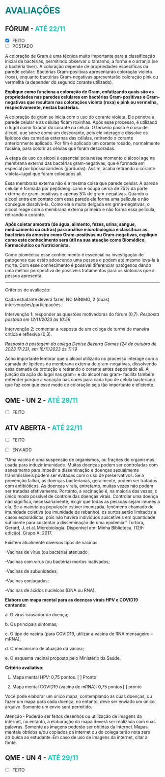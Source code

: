 # <span style="color:teal"> **AVALIAÇÕES** </span>

## FÓRUM - <span style="color:#12cac1">ATÉ 22/11</span>

* [X] FEITO
* [ ] POSTADO

A coloração de Gram é uma técnica muito importante para a classificação inicial de bactérias, permitindo observar o tamanho, a forma e o arranjo (se a bactéria tiver). A coloração depende de propriedades específicas da parede celular:  Bactérias Gram-positivas apresentarão coloração violeta (roxa), enquanto bactérias Gram-negativas apresentarão coloração pink ou vermelha (a depender do segundo corante utilizado).  

**Explique como funciona a coloração de Gram, enfatizando quais são as propriedades nas paredes celulares em bactérias Gram-positivas e Gram-negativas que resultam nas colorações violeta (roxa) e pink ou vermelha, respectivamente, nestas bactérias.**

A coloração de gram se inicia com o uso do corante violeta. Ele penetra a parede celular e as células ficam roxinhas. Após esse processo, é utilizado o lugol como fixador do corante na célula. O terceiro passo é o uso de álcool, que serve como um descorante, pois ele interage e dissolve os lipídeos das camadas externas das células, retirando o corante anteriormente aplicado. Por fim é aplicado um corante rosado, normalmente fucsina, para colorir as células que foram descoradas.

A etapa de uso do alcool é essencial pois nesse momento o álcool age na membrana externa das bactérias gram-negativas, que é formada em especial por lipossacarídeos (gorduras). Assim, acaba retirando o corante violeta+lugol que foram colocados ali.

Essa membrana externa não é a mesma coisa que parede celular. A parede celular é formada por peptideoglicano e ocupa cerca de 75% da parte externa de gram-positivas e apenas 5% de gram-negativas. Quando o alcool entra em contato com essa parede ele forma uma película e não consegue dissolvê-la. Como ela é muito delgada em grma-negativas, o alcool reage com a membrana externa primeiro e não forma essa película, retirando o corante.

**Após coletar amostra (de água, alimento, fezes, urina, sangue, medicamento ou outras) para análise microbiológica e classificar as bactérias da amostra como Gram-positivas ou Gram-negativas, explique como este conhecimento será útil na sua atuação como Biomédico, Farmacêutico ou Nutricionista.**

Como biomédica esse conhecimento é essencial na investigação de patógenos que estão adoecendo uma pessoa e podem até mesmo leva-la à morte. Com esse conhecimento é possível diferenciar patógenos dando uma melhor perspectiva de possíveis tratamentos para os sintomas que a pessoa apresenta.

----------
Critérios de avaliação:

Cada estudante deverá fazer, NO MÍNIMO, 2 (duas) intervenções/participações.

Intervenção 1: responder as questões motivadoras do fórum (0,7). _Resposta postada em 12/11/2023 às 10:56_

Intervenção 2: comentar a resposta de um colega de turma de maneira crítica e reflexiva (0,3).

*Resposta à postagem da colega Denise Bezerra Gomes (24 de outubro de 2023 17:23), em 16/11/2023 às 11:19*

Acho importante lembrar que o alcool utilizado no processo interage com a camada de lipídeos da membrana externa de gram-negativas, dissolvendo essa camada de proteção e retirando o corante antes depositado ali. A junção da ação do lugol nas gram+ e do alcool nas gram- facilita também entender porque a variação nas cores para cada tipo de célula bacteriana que faz com que esse modo de coloração seja tão importante e eficiente.

## QME - UN 2 - <span style="color:#12cac1">ATÉ 29/11</span>

* [ ] FEITO

## ATV ABERTA - <span style="color:#12cac1">ATÉ 22/11</span>

* [ ] FEITO

* [ ] ENVIADO

“Uma vacina é uma suspensão de organismos, ou frações de organismos, usada para induzir imunidade. Muitas doenças podem ser controladas com saneamento para impedir a disseminação e doenças sexualmente transmissíveis podem ser evitadas com o uso de preservativos. Se a prevenção falhar, as doenças bacterianas, geralmente, podem ser tratadas com antibióticos. As doenças virais, entretanto, muitas vezes não podem ser tratadas efetivamente. Portanto, a vacinação é, na maioria das vezes, o único modo possível de controle das doenças virais. Controlar uma doença não significa, necessariamente, exigir que todas as pessoas sejam imunes a ela. Se a maioria da população estiver imunizada, fenômeno chamado de imunidade coletiva (ou imunidade de rebanho), os surtos serão limitados a casos esporádicos, pois não haverá́ indivíduos suscetíveis em quantidade suficiente para sustentar a disseminação de uma epidemia.” Tortora, Gerard, J. et al. Microbiologia. Disponível em: Minha Biblioteca, (12th edição). Grupo A, 2017. 

Existem atualmente diversos tipos de vacinas:  

-Vacinas de vírus (ou bactéria) atenuado; 

-Vacinas com vírus (ou bactéria) mortos inativados; 

-Vacinas de subunidades; 

-Vacinas conjugadas; 

-Vacinas de ácidos nucleicos (DNA ou RNA). 

**Elabore um mapa mental para as doenças virais HPV e COVID19 contendo:**

a. O vírus causador da doença; 

b. Os principais sintomas; 

c. O tipo de vacina (para COVID19, utilizar a vacina de RNA mensageiro – mRNA); 

d. O mecanismo de atuação da vacina; 

e. O esquema vacinal proposto pelo Ministério da Saúde.  

**Critério avaliativo:**

1) Mapa mental HPV: 0,75 pontos. [ ] Pronto    

2) Mapa mental COVID19 (vacina de mRNA): 0,75 pontos [ ] pronto  

Você pode elaborar um único mapa, contemplando as duas doenças, ou fazer um mapa para cada doença, no entanto, deve ser enviado um único arquivo. Somente um envio será permitido.   

Atenção - Poderão ser feitos desenhos ou utilização de imagens da internet, no entanto, a elaboração do mapa deverá ser realizada com suas palavras. Somente as imagens poderão ser obtidas da internet. Mapas mentais obtidos e/ou copiados da internet ou do colega terão nota zero atribuída ao estudante. Em caso de uso de imagens da internet, citar a fonte. 

## QME - UN 4 - <span style="color:#12cac1">ATÉ 29/11</span>

* [ ] FEITO
